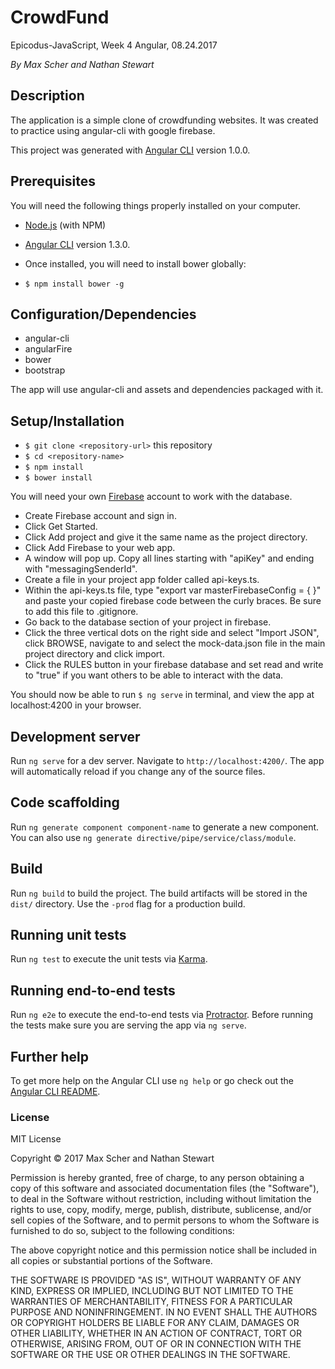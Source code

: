 # CrowdFund

Epicodus-JavaScript, Week 4 Angular, 08.24.2017

_By Max Scher and Nathan Stewart_

## Description

The application is a simple clone of crowdfunding websites. It was created to practice using angular-cli with google firebase.

This project was generated with [Angular CLI](https://github.com/angular/angular-cli) version 1.0.0.

## Prerequisites

You will need the following things properly installed on your computer.

* [Node.js](https://nodejs.org/) (with NPM)
* [Angular CLI](https://github.com/angular/angular-cli) version 1.3.0.

* Once installed, you will need to install bower globally:
 * `$ npm install bower -g`

## Configuration/Dependencies

* angular-cli
* angularFire
* bower
* bootstrap

The app will use angular-cli and assets and dependencies packaged with it.

## Setup/Installation

* `$ git clone <repository-url>` this repository
* `$ cd <repository-name>`
* `$ npm install`
* `$ bower install`

You will need your own [Firebase](https://firebase.google.com/) account to work with the database.
 * Create Firebase account and sign in.
 * Click Get Started.
 * Click Add project and give it the same name as the project directory.
 * Click Add Firebase to your web app.
 * A window will pop up. Copy all lines starting with "apiKey" and ending with "messagingSenderId".
 * Create a file in your project app  folder called api-keys.ts.
 * Within the api-keys.ts file, type "export var masterFirebaseConfig = { }" and paste your copied firebase code between the curly braces. Be sure to add this file to .gitignore.
 * Go back to the database section of your project in firebase.
 * Click the three vertical dots on the right side and select "Import JSON", click BROWSE, navigate to and select the mock-data.json file in the main project directory and click import.
 * Click the RULES button in your firebase database and set read and write to "true" if you want others to be able to interact with the data.

You should now be able to run `$ ng serve` in terminal, and view the app at localhost:4200 in your browser.

## Development server

Run `ng serve` for a dev server. Navigate to `http://localhost:4200/`. The app will automatically reload if you change any of the source files.

## Code scaffolding

Run `ng generate component component-name` to generate a new component. You can also use `ng generate directive/pipe/service/class/module`.

## Build

Run `ng build` to build the project. The build artifacts will be stored in the `dist/` directory. Use the `-prod` flag for a production build.

## Running unit tests

Run `ng test` to execute the unit tests via [Karma](https://karma-runner.github.io).

## Running end-to-end tests

Run `ng e2e` to execute the end-to-end tests via [Protractor](http://www.protractortest.org/).
Before running the tests make sure you are serving the app via `ng serve`.

## Further help

To get more help on the Angular CLI use `ng help` or go check out the [Angular CLI README](https://github.com/angular/angular-cli/blob/master/README.md).

### License

MIT License

Copyright &copy; 2017 Max Scher and Nathan Stewart

Permission is hereby granted, free of charge, to any person obtaining a copy
of this software and associated documentation files (the "Software"), to deal
in the Software without restriction, including without limitation the rights
to use, copy, modify, merge, publish, distribute, sublicense, and/or sell
copies of the Software, and to permit persons to whom the Software is
furnished to do so, subject to the following conditions:

The above copyright notice and this permission notice shall be included in all
copies or substantial portions of the Software.

THE SOFTWARE IS PROVIDED "AS IS", WITHOUT WARRANTY OF ANY KIND, EXPRESS OR
IMPLIED, INCLUDING BUT NOT LIMITED TO THE WARRANTIES OF MERCHANTABILITY,
FITNESS FOR A PARTICULAR PURPOSE AND NONINFRINGEMENT. IN NO EVENT SHALL THE
AUTHORS OR COPYRIGHT HOLDERS BE LIABLE FOR ANY CLAIM, DAMAGES OR OTHER
LIABILITY, WHETHER IN AN ACTION OF CONTRACT, TORT OR OTHERWISE, ARISING FROM,
OUT OF OR IN CONNECTION WITH THE SOFTWARE OR THE USE OR OTHER DEALINGS IN THE
SOFTWARE.
